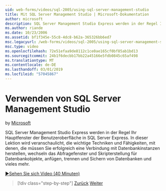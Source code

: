 ```yaml
---
uid: web-forms/videos/sql-2005/using-sql-server-management-studio
title: Mit SQL Server Management Studio | Microsoft-Dokumentation
author: microsoft
description: SQL Server Management Studio Express werden in der Regel Ihr Hauptfenster der Benutzeroberfläche in SQL Server Express. In dieser Lektion veranschaulicht die grundlegenden Techniken und Ski...
ms.author: riande
ms.date: 10/23/2006
ms.assetid: bf1f345e-55c8-4dc8-b62a-365326bb6ed7
msc.legacyurl: /web-forms/videos/sql-2005/using-sql-server-management-studio
msc.type: video
ms.openlocfilehash: 72e51efaa9de8112c1ce0ae165cf0bf85ab1bd13
ms.sourcegitcommit: 24b1f6decbb17bb22a45166e5fdb0845c65af498
ms.translationtype: MT
ms.contentlocale: de-DE
ms.lasthandoff: 03/01/2019
ms.locfileid: "57045867"
---
```

<a name="using-sql-server-management-studio"></a>Verwenden von SQL Server Management Studio
====================
by [Microsoft](https://github.com/microsoft)

SQL Server Management Studio Express werden in der Regel Ihr Hauptfenster der Benutzeroberfläche in SQL Server Express. In dieser Lektion wird veranschaulicht, die wichtige Techniken und Fähigkeiten, mit denen, die müssen Sie erfolgreich eine Verbindung mit Datenbankinstanzen herstellen, wechseln das Abfragefenster und Skripterstellung für Datenbankobjekte, anfügen, trennen und Sichern von Datenbanken und vieles mehr.

[&#9654;Sehen Sie sich Video (40 Minuten)](https://channel9.msdn.com/Blogs/ASP-NET-Site-Videos/using-sql-server-management-studio)

> [!div class="step-by-step"]
> [Zurück](connecting-your-web-application-to-sql-server-2005-express-edition.md)
> [Weiter](getting-started-with-reporting-services.md)
